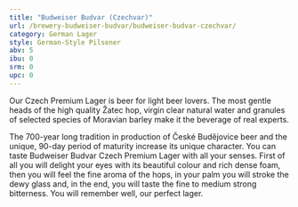 ```yaml
---
title: "Budweiser Budvar (Czechvar)"
url: /brewery-budweiser-budvar/budweiser-budvar-czechvar/
category: German Lager
style: German-Style Pilsener
abv: 5
ibu: 0
srm: 0
upc: 0
---
```

Our Czech Premium Lager is beer for light beer lovers. The most gentle heads of the high quality Žatec hop, virgin clear natural water and granules of selected species of Moravian barley make it the beverage of real experts. 

The 700-year long tradition in production of České Budějovice beer and the unique, 90-day period of maturity increase its unique character. You can taste Budweiser Budvar Czech Premium Lager with all your senses. First of all you will delight your eyes with its beautiful colour and rich dense foam, then you will feel the fine aroma of the hops, in your palm you will stroke the dewy glass and, in the end, you will taste the fine to medium strong bitterness. You will remember well, our perfect lager.
